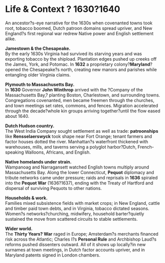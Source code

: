﻿# Life & Context ? 1630?1640

An ancestor?s-eye narrative for the 1630s when covenanted towns took root, tobacco boomed, Dutch patroon domains spread upriver, and New England?s first regional war redrew Native power and English settlement alike.

**Jamestown & the Chesapeake.**  
By the early 1630s Virginia had survived its starving years and was exporting tobacco by the shipload. Plantation edges pushed up creeks off the James, York, and Potomac. In **1632** a proprietary colony?**Maryland**?opened the Chesapeake?s north, creating new manors and parishes while entangling older Virginia claims.

**Plymouth to Massachusetts Bay.**  
In **1630** Governor **John Winthrop** arrived with the ?Company of the Massachusetts Bay,? planting Boston, Charlestown, and surrounding towns. Congregations covenanted, men became freemen through the churches, and town meetings set rates, commons, and fences. Migration accelerated through the decade?whole kin groups arriving together?until the flow eased about 1640.

**Dutch Hudson country.**  
The West India Company sought settlement as well as trade: **patroonships** like **Rensselaerswyck** took shape near Fort Orange; tenant farmers and factor houses dotted the river. Manhattan?s waterfront thickened with warehouses, mills, and taverns serving a polyglot harbor?Dutch, French-speaking Walloons, Africans, and English.

**Native homelands under strain.**  
Wampanoag and Narragansett watched English towns multiply around Massachusetts Bay. Along the lower Connecticut, **Pequot** diplomacy and tribute networks came under pressure; raids and reprisals in **1636** spiraled into the **Pequot War** (1636?1637), ending with the Treaty of Hartford and dispersal of surviving Pequots to other nations.

**Households & work.**  
Families mixed subsistence fields with market crops; in New England, cattle and timber paid town debts, and in Virginia, tobacco dictated seasons. Women?s networks?churching, midwifery, household barter?quietly sustained the move from scattered circuits to stable settlements.

**Wider world.**  
The **Thirty Years? War** raged in Europe; Amsterdam?s merchants financed risk across the Atlantic; Charles I?s **Personal Rule** and Archbishop Laud?s reforms pushed dissenters outward. All of it shows up locally?in new surnames at town meetings, in Dutch factor accounts upriver, and in Maryland patents signed in London chambers.

